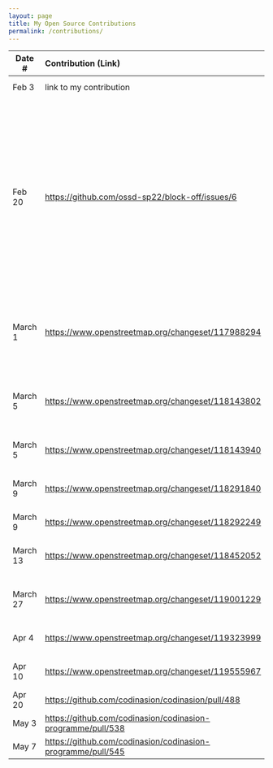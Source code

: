 ```yaml
---
layout: page
title: My Open Source Contributions
permalink: /contributions/
---
```


<!--
Type of the contribution should be "Wikipedia edit", "OpenStreet Map feature", "Documentation", "Course website", "Blog",
"Browser Add-on", etc.

The description should include a brief summary of what you did.

The link should bring us to a public page that shows your contribution. 

Replace the first row with your own contribution. 

-->





| Date #       | Contribution (Link)  | Type  | Description |
|---|:---|:---|:---|
| Feb 3   | link to my contribution    | course website    |   I fixed a broken link.    |
|  Feb 20   | https://github.com/ossd-sp22/block-off/issues/6    |  add-on project   |   I made an issue in which i proposed the addition of a new feature which I would ideally do during the coming week if the project's owner's give me the ok. This new feature would add on the ability to make custom blacklists that the user could create so they would be blocked from those sites when the plugin is on.  |
|  March 1   | https://www.openstreetmap.org/changeset/117988294    |  OpenStreetMap   | Added information on a buildilng and a local business on openstreet map that wasnt previously listed on the map  |
|  March 5   | https://www.openstreetmap.org/changeset/118143802   |  OpenStreetMap   | Added Restaurants/Hours as well as updated name of Sky Apartment Buildings   |
|  March 5   | https://www.openstreetmap.org/changeset/118143940  |  OpenStreetMap   | Added Restaurants/Stores on 5th Avenue    |
|  March 9   | https://www.openstreetmap.org/changeset/118291840  |  OpenStreetMap   | Added Restaurants I previously missed on 5th Avenue    |
|  March 9   | https://www.openstreetmap.org/changeset/118292249  |  OpenStreetMap   | Added Restaurants Saint marks   |
|  March 13   | https://www.openstreetmap.org/changeset/118452052  |  OpenStreetMap   | Added Restaurant and removed closed buisnesses in Brooklyn  |
|  March 27   | https://www.openstreetmap.org/changeset/119001229  |  OpenStreetMap   | Added new location for business that moved.  |
|  Apr 4   | https://www.openstreetmap.org/changeset/119323999 |  OpenStreetMap   | Added new location for Restuarant.  |
|  Apr 10   | https://www.openstreetmap.org/changeset/119555967|  OpenStreetMap   | Changed empty location to restuarant  |
|  Apr 20   | https://github.com/codinasion/codinasion/pull/488 |  Codinasion   | Contributed small feature in JAVA |
|  May 3   | https://github.com/codinasion/codinasion-programme/pull/538 |  Codinasion   | Contributed small feature in JAVA |
|  May 7   | https://github.com/codinasion/codinasion-programme/pull/545 |  Codinasion   | Contributed small feature in JAVA |

